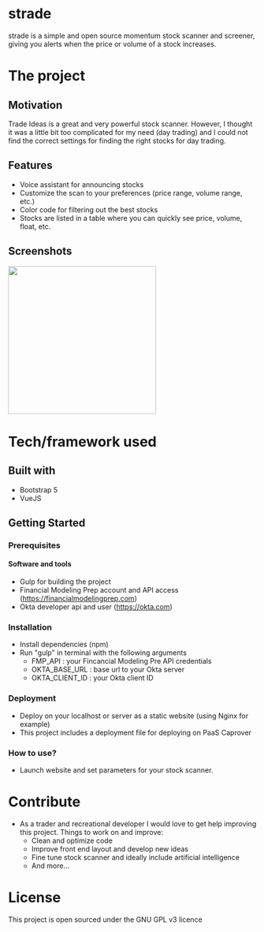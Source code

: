 # strade
strade is a simple and open source momentum stock scanner and screener, giving you alerts when the price or volume of a stock increases.

# The project
## Motivation
Trade Ideas is a great and very powerful stock scanner. However, I thought it was a little bit too complicated for my need (day trading) and I could not find the correct settings for finding the right stocks for day trading. 

## Features
- Voice assistant for announcing stocks
- Customize the scan to your preferences (price range, volume range, etc.)
- Color code for filtering out the best stocks
- Stocks are listed in a table where you can quickly see price, volume, float, etc.

## Screenshots
<img src="https://7ak-public.s3.amazonaws.com/strade_scanner_sreenshot.png" height="300">

# Tech/framework used

## Built with
- Bootstrap 5
- VueJS

## Getting Started

### Prerequisites
#### Software and tools
- Gulp for building the project
- Financial Modeling Prep account and API access (https://financialmodelingprep.com)
- Okta developer api and user (https://okta.com)

### Installation

- Install dependencies (npm)
- Run "gulp" in terminal with the following arguments
	- FMP_API : your Fincancial Modeling Pre API credentials
	- OKTA_BASE_URL : base url to your Okta server
	- OKTA_CLIENT_ID : your Okta client ID

### Deployment
- Deploy on your localhost or server as a static website (using Nginx for example)
- This project includes a deployment file for deploying on PaaS Caprover

### How to use?
- Launch website and set parameters for your stock scanner. 

# Contribute
- As a trader and recreational developer I would love to get help improving this project. Things to work on and improve:
	- Clean and optimize code
	- Improve front end layout and develop new ideas 
    - Fine tune stock scanner and ideally include artificial intelligence
	- And more...

# License
This project is open sourced under the GNU GPL v3 licence
